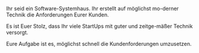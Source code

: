 Ihr seid ein Software-Systemhaus. Ihr erstellt auf möglichst mo-derner Technik die Anforderungen Eurer Kunden.

Es ist Euer Stolz, dass Ihr viele StartUps mit guter und zeitge-mäßer Technik versorgt.

Eure Aufgabe ist es, möglichst schnell die Kundenforderungen umzusetzen.

